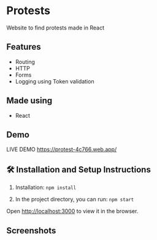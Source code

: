 # Protests

Website to find protests made in React
## Features

- Routing
- HTTP
- Forms
- Logging using Token validation

## Made using
- React

## Demo

LIVE DEMO https://protest-4c766.web.app/



## 🛠 Installation and Setup Instructions

1. Installation: `npm install`

2. In the project directory, you can run: `npm start`

Open [http://localhost:3000](http://localhost:3000) to view it in the browser.

## Screenshots


